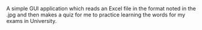 A simple GUI application which reads an Excel file in the format noted in the .jpg and then makes a quiz for me to practice learning the words for my exams in University.
